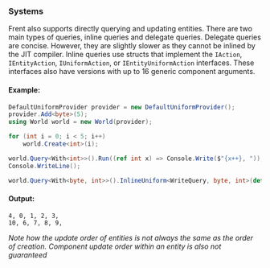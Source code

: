 ### Systems

Frent also supports directly querying and updating entities. There are two main types of queries, inline queries and delegate queries. Delegate queries are concise. However, they are slightly slower as they cannot be inlined by the JIT compiler. Inline queries use structs that implement the `IAction`, `IEntityAction`, `IUniformAction`, or `IEntityUniformAction` interfaces. These interfaces also have versions with up to 16 generic component arguments. 

#### Example:

```csharp
DefaultUniformProvider provider = new DefaultUniformProvider();
provider.Add<byte>(5);
using World world = new World(provider);

for (int i = 0; i < 5; i++)
    world.Create<int>(i);

world.Query<With<int>>().Run((ref int x) => Console.Write($"{x++}, "));
Console.WriteLine();

world.Query<With<byte, int>>().InlineUniform<WriteQuery, byte, int>(default);
```
#### Output:
```
4, 0, 1, 2, 3,
10, 6, 7, 8, 9,
```
*Note how the update order of entities is not always the same as the order of creation.*
*Component update order within an entity is also not guaranteed*